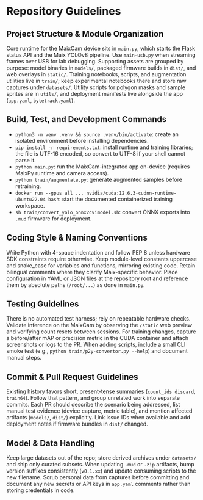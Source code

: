 # Repository Guidelines

## Project Structure & Module Organization
Core runtime for the MaixCam device sits in `main.py`, which starts the Flask status API and the Maix YOLOv8 pipeline. Use `main-usb.py` when streaming frames over USB for lab debugging. Supporting assets are grouped by purpose: model binaries in `models/`, packaged firmware builds in `dist/`, and web overlays in `static/`. Training notebooks, scripts, and augmentation utilities live in `train/`; keep experimental notebooks there and store raw captures under `datasets/`. Utility scripts for polygon masks and sample sprites are in `utils/`, and deployment manifests live alongside the app (`app.yaml`, `bytetrack.yaml`).

## Build, Test, and Development Commands
- `python3 -m venv .venv && source .venv/bin/activate`: create an isolated environment before installing dependencies.
- `pip install -r requirements.txt`: install runtime and training libraries; the file is UTF-16 encoded, so convert to UTF-8 if your shell cannot parse it.
- `python main.py`: run the MaixCam-integrated app on-device (requires MaixPy runtime and camera access).
- `python train/augmentate.py`: generate augmented samples before retraining.
- `docker run --gpus all ... nvidia/cuda:12.6.3-cudnn-runtime-ubuntu22.04 bash`: start the documented containerized training workspace.
- `sh train/convert_yolo_onnx2cvimodel.sh`: convert ONNX exports into `.mud` firmware for deployment.

## Coding Style & Naming Conventions
Write Python with 4-space indentation and follow PEP 8 unless hardware SDK constraints require otherwise. Keep module-level constants uppercase and snake_case for variables and functions, mirroring existing code. Retain bilingual comments where they clarify Maix-specific behavior. Place configuration in YAML or JSON files at the repository root and reference them by absolute paths (`/root/...`) as done in `main.py`.

## Testing Guidelines
There is no automated test harness; rely on repeatable hardware checks. Validate inference on the MaixCam by observing the `/static` web preview and verifying count resets between sessions. For training changes, capture a before/after mAP or precision metric in the CUDA container and attach screenshots or logs to the PR. When adding scripts, include a small CLI smoke test (e.g., `python train/p2y-convertor.py --help`) and document manual steps.

## Commit & Pull Request Guidelines
Existing history favors short, present-tense summaries (`count_ids discard`, `train64`). Follow that pattern, and group unrelated work into separate commits. Each PR should describe the scenario being addressed, list manual test evidence (device capture, metric table), and mention affected artifacts (`models/`, `dist/`) explicitly. Link issue IDs when available and add deployment notes if firmware bundles in `dist/` changed.

## Model & Data Handling
Keep large datasets out of the repo; store derived archives under `datasets/` and ship only curated subsets. When updating `.mud` or `.zip` artifacts, bump version suffixes consistently (`v0.1.xx`) and update consuming scripts to the new filename. Scrub personal data from captures before committing and document any new secrets or API keys in `app.yaml` comments rather than storing credentials in code.
